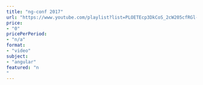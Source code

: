 ```yaml
---
title: "ng-conf 2017"
url: "https://www.youtube.com/playlist?list=PLOETEcp3DkCoS_2cW205cfRGl-Xp5jw4K"
price: 
- "0"
pricePerPeriod: 
- "n/a"
format: 
- "video"
subject: 
- "angular"
featured: "n"
---
```

